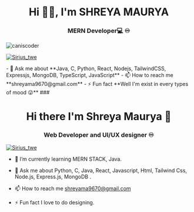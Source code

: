 <h1 align="center">Hi 🙋‍♂️, I'm SHREYA MAURYA</h1>
<h3 align="center">MERN Developer💻 ♾️</h3>

<p align="left"> <img src="https://komarev.com/ghpvc/?username=caniscoder&label=Profile%20views&color=0e75b6&style=flat" alt="caniscoder" /> </p>



<p align="left"> <a href="https://twitter.com/Sirius_twe" target="blank"><img src="https://img.shields.io/twitter/follow/Sirius_twe?logo=twitter&style=for-the-badge" alt="Sirius_twe"  /></a> </p>

<!-- 🔭 I’m currently working on [Tryeno Softwares]--!>
<!-- 🌱 I’m currently learning **DevOps, Kubernetes, Docker, (Android - Flutter, Kotlin)**--!>

<!-- 👯 I’m looking to collaborate on [kubernetes](https://github.com/kubernetes/kubernetes)--!>

- 💬 Ask me about **Java, C, Python, React, Nodejs, TailwindCSS, Expressjs, MongoDB, TypeScript, JavaScript**

- 📫 How to reach me **shreyama9670@gmail.com**

- ⚡ Fun fact **Well I'm exist in every types of mood 😜**















### <h1 align='center'>Hi there I'm Shreya Maurya 👋</h1>
<h3 align="center"> Web Developer and UI/UX designer ♾️</h3>

<p align="left"> <a href="https://twitter.com/Sirius_twe" target="blank"><img src="https://img.shields.io/twitter/follow/Sirius_twe?logo=twitter&style=for-the-badge" alt="Sirius_twe"  /></a> </p>

<!-- - 🔭 I’m currently working on [Tryeno Software]-->
<!--(https://github.com/CanisCoder/All-In-One-Application-) -->


- 🌱 I’m currently learning MERN STACK, Java.
<!--- 👯 I’m looking to collaborate on ...
- 🤔 I’m looking for help with ...-->
- 💬 Ask me about  Python, C, Java, React, Javascript, Html, Tailwind Css, Node.js, Express.js, MongoDB .

- 📫 How to reach me shreyama9670@gmail.com
<!--- 😄 Pronouns: ... -->
- ⚡ Fun fact I love to do designing.
